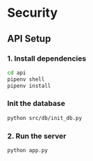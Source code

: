 # Security

## API Setup

### 1. Install dependencies

```bash
cd api
pipenv shell
pipenv install
```

### Init the database

```bash
python src/db/init_db.py
```

### 2. Run the server

```bash
python app.py
```